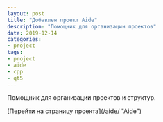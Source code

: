 ```yaml
---
layout: post
title: "Добавлен проект Aide"
description: "Помощник для организации проектов"
date: 2019-12-14
categories: 
- project
tags:
- project
- aide
- cpp
- qt5
---
```

Помощник для организации проектов и структур.
<div class="right">[Перейти на страницу проекта](/aide/ "Aide")</div>
